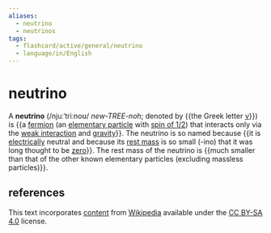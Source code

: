 ```yaml
---
aliases:
  - neutrino
  - neutrinos
tags:
  - flashcard/active/general/neutrino
  - language/in/English
---
```


# neutrino

A __neutrino__ (/njuːˈtriːnoʊ/ _new-TREE-noh_; denoted by {{the Greek letter [ν](nu%20(letter).md)}}) is {{a [fermion](fermion.md) (an [elementary particle](elementary%20particlee.md) with [spin of ⁠1/2](spin-1/2.md⁠)) that interacts only via the [weak interaction](weak%20interaction.md) and [gravity](gravity.md)}}. The neutrino is so named because {{it is [electrically](electric%20charge.md) neutral and because its [rest mass](invariant%20mass.md) is so small (-ino) that it was long thought to be [zero](massless%20particle.md)}}. The rest mass of the neutrino is {{much smaller than that of the other known elementary particles (excluding massless particles)}}. <!--SR:!2024-10-25,72,310!2025-01-18,118,290!2025-01-02,108,290!2025-01-08,115,290-->

## references

This text incorporates [content](https://en.wikipedia.org/wiki/neutrino) from [Wikipedia](Wikipedia.md) available under the [CC BY-SA 4.0](https://creativecommons.org/licenses/by-sa/4.0/) license.
